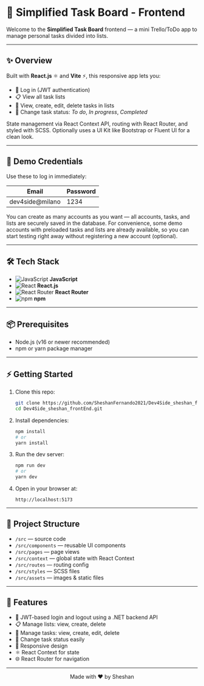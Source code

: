 # 🚀 Simplified Task Board - Frontend

Welcome to the **Simplified Task Board** frontend — a mini Trello/ToDo app to manage personal tasks divided into lists.  

---

## ✨ Overview

Built with **React.js** ⚛️ and **Vite** ⚡, this responsive app lets you:

- 🔐 Log in (JWT authentication)  
- 📋 View all task lists  
- 📝 View, create, edit, delete tasks in lists  
- 🔄 Change task status: *To do*, *In progress*, *Completed*  

State management via React Context API, routing with React Router, and styled with SCSS. Optionally uses a UI Kit like Bootstrap or Fluent UI for a clean look.

---

## 👤 Demo Credentials

Use these to log in immediately:

| Email              | Password |
| ------------------ | -------- |
| dev4side@milano    | 1234     |

You can create as many accounts as you want — all accounts, tasks, and lists are securely saved in the database.
For convenience, some demo accounts with preloaded tasks and lists are already available, so you can start testing right away without registering a new account (optional).

---

## 🛠️ Tech Stack

- ![JavaScript](https://img.shields.io/badge/-JavaScript-F7DF1E?logo=javascript&logoColor=black) **JavaScript**  
- ![React](https://img.shields.io/badge/-React-61DAFB?logo=react&logoColor=black) **React.js**  
- ![React Router](https://img.shields.io/badge/-React_Router-CA4245?logo=react-router&logoColor=white) **React Router**  
- ![npm](https://img.shields.io/badge/-npm-CB3837?logo=npm&logoColor=white) **npm**  

---

## 📦 Prerequisites

- Node.js (v16 or newer recommended)  
- npm or yarn package manager  

---

## ⚡ Getting Started

1. Clone this repo:

   ```bash
   git clone https://github.com/SheshanFernando2021/Dev4Side_sheshan_frontEnd.git
   cd Dev4Side_sheshan_frontEnd.git
   ```

2. Install dependencies:

   ```bash
   npm install
   # or
   yarn install
   ```

3. Run the dev server:

   ```bash
   npm run dev
   # or
   yarn dev
   ```

4. Open in your browser at:

   ```
   http://localhost:5173
   ```

---

## 📁 Project Structure

- `/src` — source code  
- `/src/components` — reusable UI components  
- `/src/pages` — page views  
- `/src/context` — global state with React Context  
- `/src/routes` — routing config  
- `/src/styles` — SCSS files  
- `/src/assets` — images & static files  

---

## 🎯 Features

- 🔐 JWT-based login and logout using a .NET backend API
- 📋 Manage lists: view, create, delete
- 📝 Manage tasks: view, create, edit, delete
- 🔄 Change task status easily
- 📱 Responsive design
- ⚛️ React Context for state
- 🌐 React Router for navigation

---

<p align="center">Made with ❤️ by Sheshan</p>
